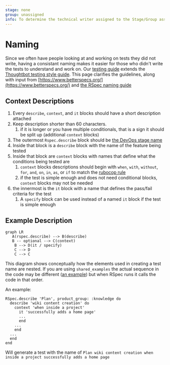 ```yaml
---
stage: none
group: unassigned
info: To determine the technical writer assigned to the Stage/Group associated with this page, see https://about.gitlab.com/handbook/product/ux/technical-writing/#assignments
---
```


# Naming

Since we often have people looking at and working on tests they did not write, having a consistant naming makes it easier for those who didn't write the tests to understand and work on. Our [testing guide](index.md) extends the [Thoughtbot testing style guide](https://github.com/thoughtbot/guides/tree/master/testing-rspec). This page clarifies the guidelines, along with input from [https://www.betterspecs.org/](https://www.betterspecs.org/) and [the RSpec naming guide](https://rspec.rubystyle.guide/#naming.)

## Context Descriptions

1. Every `describe`, `context`, and `it` blocks should have a short description attached
1. Keep description shorter than 60 characters.
    1. if it is longer or you have multiple conditionals, that is a sign it should be split up (additional `context` blocks)
1. The outermost `Rspec.describe` block should be [the DevOps stage name](https://about.gitlab.com/handbook/product/categories/#devops-stages)
1. Inside that block is a `describe` block with the name of the feature being tested
1. Inside that block are `context` blocks with names that define what the conditions being tested are
    1. `context` blocks descriptions should begin with `when`, `with`, `without`, `for`, `and`, `on`, `in`, `as`, or `if` to match the [rubocop rule](https://www.rubydoc.info/gems/rubocop-rspec/RuboCop/Cop/RSpec/ContextWording)
    1. if the test is simple enough and does not need conditional blocks, `context` blocks may not be needed
1. the innermost is the `it` block with a name that defines the pass/fail criteria for the test
    1. A `specify` block can be used instead of a named `it` block if the test is simple enough

## Example Description

```mermaid
graph LR
   A(rspec.describe) --> B(describe) 
   B -- optional --> C(context)
    B --> D(it / specify)
    C --> D
    C --> C
```

This diagram shows conceptually how the elements used in creating a test name are nested. If you are using `shared_examples` the actual sequence in the code may be different ([an example](https://gitlab.com/gitlab-org/gitlab/-/blob/master/qa/qa/specs/features/browser_ui/9_data_stores/project/create_project_spec.rb)) but when RSpec runs it calls the code in that order.

An example:

```
RSpec.describe 'Plan', product_group: :knowledge do
  describe 'wiki content creation' do
    context 'when inside a project'
      it 'successfully adds a home page'
      ...
      end
    ...
    end
  ...
  end
end
```

Will generate a test with the name of `Plan wiki content creation when inside a project successfully adds a home page`
